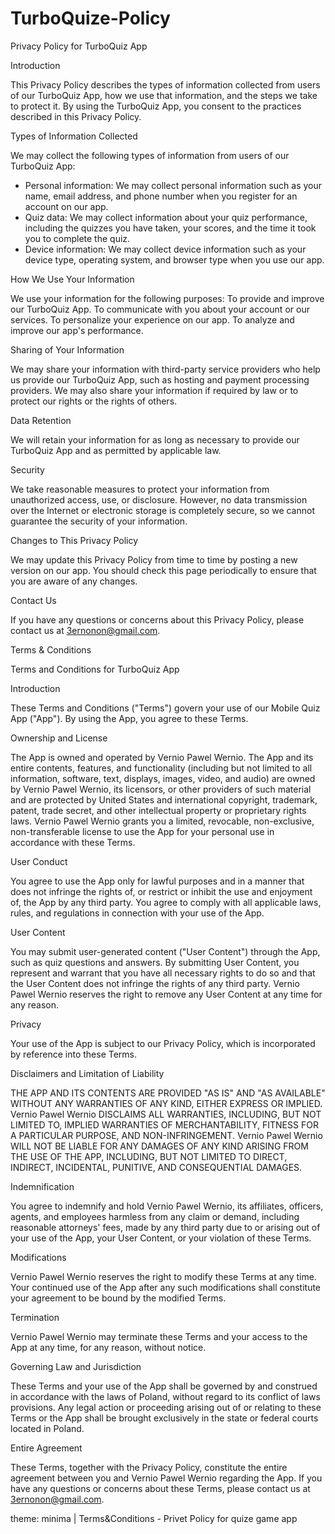 # TurboQuize-Policy

Privacy Policy for TurboQuiz App

Introduction

This Privacy Policy describes the types of information collected from users of our TurboQuiz App, how we use that information, and the steps we take to protect it. By using the TurboQuiz App, you consent to the practices described in this Privacy Policy.

Types of Information Collected

We may collect the following types of information from users of our TurboQuiz App:

- Personal information: We may collect personal information such as your name, email address, and phone number when you register for an account on our app.
- Quiz data: We may collect information about your quiz performance, including the quizzes you have taken, your scores, and the time it took you to complete the quiz.
- Device information: We may collect device information such as your device type, operating system, and browser type when you use our app.

How We Use Your Information

We use your information for the following purposes:
To provide and improve our TurboQuiz App.
To communicate with you about your account or our services.
To personalize your experience on our app.
To analyze and improve our app's performance.

Sharing of Your Information

We may share your information with third-party service providers who help us provide our TurboQuiz App, such as hosting and payment processing providers. We may also share your information if required by law or to protect our rights or the rights of others.

Data Retention

We will retain your information for as long as necessary to provide our TurboQuiz App and as permitted by applicable law.

Security

We take reasonable measures to protect your information from unauthorized access, use, or disclosure. However, no data transmission over the Internet or electronic storage is completely secure, so we cannot guarantee the security of your information.

Changes to This Privacy Policy

We may update this Privacy Policy from time to time by posting a new version on our app. You should check this page periodically to ensure that you are aware of any changes.

Contact Us

If you have any questions or concerns about this Privacy Policy, please contact us at 3ernonon@gmail.com.


Terms & Conditions

Terms and Conditions for TurboQuiz App

Introduction

These Terms and Conditions ("Terms") govern your use of our Mobile Quiz App ("App"). By using the App, you agree to these Terms.

Ownership and License

The App is owned and operated by Vernio Pawel Wernio. The App and its entire contents, features, and functionality (including but not limited to all information, software, text, displays, images, video, and audio) are owned by Vernio Pawel Wernio, its licensors, or other providers of such material and are protected by United States and international copyright, trademark, patent, trade secret, and other intellectual property or proprietary rights laws.
Vernio Pawel Wernio grants you a limited, revocable, non-exclusive, non-transferable license to use the App for your personal use in accordance with these Terms.

User Conduct

You agree to use the App only for lawful purposes and in a manner that does not infringe the rights of, or restrict or inhibit the use and enjoyment of, the App by any third party. You agree to comply with all applicable laws, rules, and regulations in connection with your use of the App.

User Content

You may submit user-generated content ("User Content") through the App, such as quiz questions and answers. By submitting User Content, you represent and warrant that you have all necessary rights to do so and that the User Content does not infringe the rights of any third party.
Vernio Pawel Wernio reserves the right to remove any User Content at any time for any reason.

Privacy

Your use of the App is subject to our Privacy Policy, which is incorporated by reference into these Terms.

Disclaimers and Limitation of Liability

THE APP AND ITS CONTENTS ARE PROVIDED "AS IS" AND "AS AVAILABLE" WITHOUT ANY WARRANTIES OF ANY KIND, EITHER EXPRESS OR IMPLIED. Vernio Pawel Wernio DISCLAIMS ALL WARRANTIES, INCLUDING, BUT NOT LIMITED TO, IMPLIED WARRANTIES OF MERCHANTABILITY, FITNESS FOR A PARTICULAR PURPOSE, AND NON-INFRINGEMENT.
Vernio Pawel Wernio WILL NOT BE LIABLE FOR ANY DAMAGES OF ANY KIND ARISING FROM THE USE OF THE APP, INCLUDING, BUT NOT LIMITED TO DIRECT, INDIRECT, INCIDENTAL, PUNITIVE, AND CONSEQUENTIAL DAMAGES.

Indemnification

You agree to indemnify and hold Vernio Pawel Wernio, its affiliates, officers, agents, and employees harmless from any claim or demand, including reasonable attorneys' fees, made by any third party due to or arising out of your use of the App, your User Content, or your violation of these Terms.

Modifications

Vernio Pawel Wernio reserves the right to modify these Terms at any time. Your continued use of the App after any such modifications shall constitute your agreement to be bound by the modified Terms.

Termination

Vernio Pawel Wernio may terminate these Terms and your access to the App at any time, for any reason, without notice.

Governing Law and Jurisdiction

These Terms and your use of the App shall be governed by and construed in accordance with the laws of Poland, without regard to its conflict of laws provisions. Any legal action or proceeding arising out of or relating to these Terms or the App shall be brought exclusively in the state or federal courts located in Poland.

Entire Agreement

These Terms, together with the Privacy Policy, constitute the entire agreement between you and Vernio Pawel Wernio regarding the App.
If you have any questions or concerns about these Terms, please contact us at 3ernonon@gmail.com.

theme: minima | Terms&amp;Conditions - Privet Policy for quize game app
